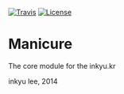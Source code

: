 [![Travis](https://travis-ci.org/inq/manicure.svg)](https://travis-ci.org/inq/manicure) [![License](https://img.shields.io/badge/license-AGPL%203.0-blue.svg)](LICENSE)

Manicure
========

The core module for the inkyu.kr

inkyu lee, 2014
